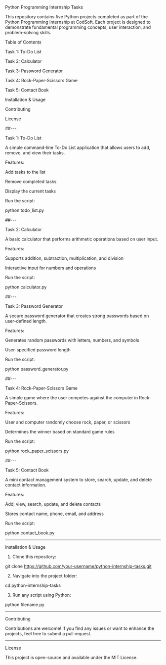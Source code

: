 Python Programming Internship Tasks

This repository contains five Python projects completed as part of the Python Programming Internship at CodSoft. Each project is designed to demonstrate fundamental programming concepts, user interaction, and problem-solving skills.

Table of Contents

Task 1: To-Do List

Task 2: Calculator

Task 3: Password Generator

Task 4: Rock-Paper-Scissors Game

Task 5: Contact Book

Installation & Usage

Contributing

License

##---

Task 1: To-Do List

A simple command-line To-Do List application that allows users to add, remove, and view their tasks.

Features:

Add tasks to the list

Remove completed tasks

Display the current tasks


Run the script:

python todo_list.py


##---

Task 2: Calculator

A basic calculator that performs arithmetic operations based on user input.

Features:

Supports addition, subtraction, multiplication, and division

Interactive input for numbers and operations


Run the script:

python calculator.py


##---

Task 3: Password Generator

A secure password generator that creates strong passwords based on user-defined length.

Features:

Generates random passwords with letters, numbers, and symbols

User-specified password length


Run the script:

python password_generator.py


##---

Task 4: Rock-Paper-Scissors Game

A simple game where the user competes against the computer in Rock-Paper-Scissors.

Features:

User and computer randomly choose rock, paper, or scissors

Determines the winner based on standard game rules


Run the script:

python rock_paper_scissors.py


##---

Task 5: Contact Book

A mini contact management system to store, search, update, and delete contact information.

Features:

Add, view, search, update, and delete contacts

Stores contact name, phone, email, and address


Run the script:

python contact_book.py


---

Installation & Usage

1. Clone this repository:

git clone https://github.com/your-username/python-internship-tasks.git


2. Navigate into the project folder:

cd python-internship-tasks


3. Run any script using Python:

python filename.py




---

Contributing

Contributions are welcome! If you find any issues or want to enhance the projects, feel free to submit a pull request.


---

License

This project is open-source and available under the MIT License.

